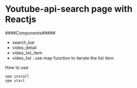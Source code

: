 # Youtube-api-search page with Reactjs

####Components#####

* search_bar
* video_detail
* video_list_item
* video_list : use map function to iterate the list item

How to use:

```
npm install
npm start
```
